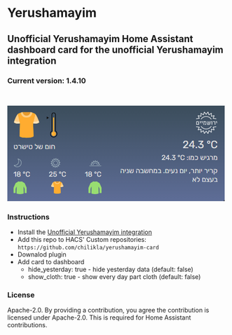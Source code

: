 # Yerushamayim
## Unofficial Yerushamayim Home Assistant dashboard card for the unofficial Yerushamayim integration

### Current version: 1.4.10
<br/>

![screenshot](https://raw.githubusercontent.com/chilikla/yerushamayim/main/screenshot.png)

### Instructions
- Install the [Unofficial Yerushamayim integration](https://github.com/chilikla/yerushamayim)
- Add this repo to HACS' Custom repositories: `https://github.com/chilikla/yerushamayim-card`
- Downalod plugin
- Add card to dashboard
  - hide_yesterday: true - hide yesterday data (default: false)
  - show_cloth: true - show every day part cloth (default: false)

### License
Apache-2.0. By providing a contribution, you agree the contribution is licensed under Apache-2.0. This is required for Home Assistant contributions.
